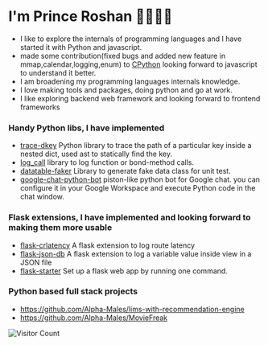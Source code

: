 
# I'm Prince Roshan 👋🏾👨‍💻

  - I like to explore the internals of programming languages and I have started it with Python and javascript.
  - made some contribution(fixed bugs and added new feature in mmap,calendar,logging,enum) to [CPython](https://github.com/search?q=repo%3Apython%2Fcpython+author%3AAgent-Hellboy+is%3Amerged&type=pullrequests) looking forward to javascript to understand it better.
  - I am broadening my programming languages internals knowledge.
  - I love making tools and packages, doing python and go at work.
  - I like exploring backend web framework and looking forward to frontend frameworks 

### Handy Python libs, I have implemented

  - [trace-dkey](https://github.com/Agent-Hellboy/trace-dkey) Python library to trace the path of a particular key inside a nested dict, used ast to statically find the key. 
  - [log_call](https://github.com/Agent-Hellboy/log_call) library to log function or bond-method calls.
  - [datatable-faker](https://pypi.org/project/datatable-faker/) Library to generate fake data class for unit test.
  - [google-chat-python-bot](https://github.com/Agent-Hellboy/google-chat-python-bot) piston-like python bot for Google chat. you can configure it in your Google Workspace and execute Python code in the chat window.


### Flask extensions, I have implemented and looking forward to making them more usable 

   - [flask-crlatency](https://github.com/Agent-Hellboy/flask-crlatency/) A flask extension to log route latency
   - [flask-json-db](https://github.com/Agent-Hellboy/flask-json-db) A flask extension to log a variable value inside view in a JSON file
   - [flask-starter](https://github.com/Agent-Hellboy/flask-starter) Set up a flask web app by running one command.


### Python based full stack projects
   - https://github.com/Alpha-Males/lims-with-recommendation-engine
   - https://github.com/Alpha-Males/MovieFreak

![Visitor Count](https://profile-counter.glitch.me/Agent-Hellboy/count.svg)
